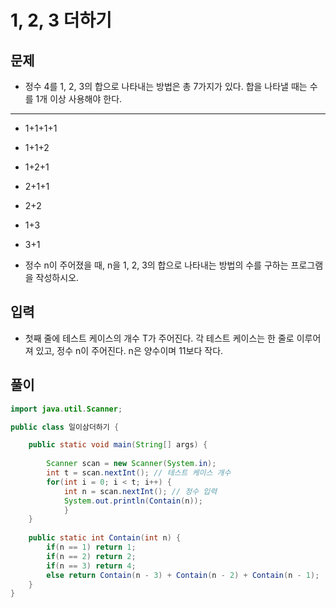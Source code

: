 # 1, 2, 3 더하기

## 문제
- 정수 4를 1, 2, 3의 합으로 나타내는 방법은 총 7가지가 있다. 합을 나타낼 때는 수를 1개 이상 사용해야 한다.
--------
- 1+1+1+1
- 1+1+2
- 1+2+1
- 2+1+1
- 2+2
- 1+3
- 3+1

- 정수 n이 주어졌을 때, n을 1, 2, 3의 합으로 나타내는 방법의 수를 구하는 프로그램을 작성하시오.

## 입력
- 첫째 줄에 테스트 케이스의 개수 T가 주어진다. 각 테스트 케이스는 한 줄로 이루어져 있고, 정수 n이 주어진다. n은 양수이며 11보다 작다.

## 풀이
``` java
import java.util.Scanner;

public class 일이삼더하기 {

	public static void main(String[] args) {
		
		Scanner scan = new Scanner(System.in); 
		int t = scan.nextInt(); // 테스트 케이스 개수
		for(int i = 0; i < t; i++) {
			int n = scan.nextInt(); // 정수 입력
			System.out.println(Contain(n));
			}
	}
		
	public static int Contain(int n) {
		if(n == 1) return 1;
		if(n == 2) return 2;
		if(n == 3) return 4;
		else return Contain(n - 3) + Contain(n - 2) + Contain(n - 1);
	}
}
```

